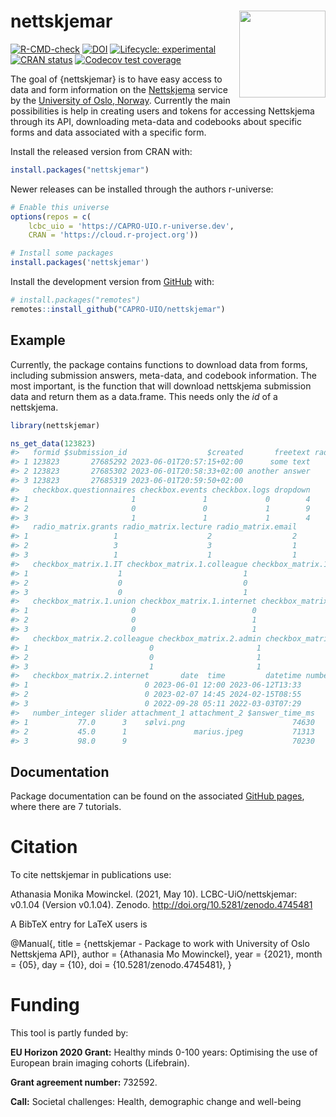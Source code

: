
<!-- README.md is generated from README.Rmd. Please edit that file -->

# nettskjemar <img src='man/figures/logo.png' align="right" height="138.5" />

<!-- badges: start -->

[![R-CMD-check](https://github.com/capro-uio/nettskjemar/actions/workflows/R-CMD-check.yaml/badge.svg)](https://github.com/capro-uio/nettskjemar/actions/workflows/R-CMD-check.yaml)
[![DOI](https://zenodo.org/badge/206264675.svg)](https://zenodo.org/badge/latestdoi/206264675)
[![Lifecycle:
experimental](https://img.shields.io/badge/lifecycle-experimental-orange.svg)](https://lifecycle.r-lib.org/articles/stages.html)
[![CRAN
status](https://www.r-pkg.org/badges/version/nettskjemar)](https://CRAN.R-project.org/package=nettskjemar)
[![Codecov test
coverage](https://codecov.io/gh/capro-uio/nettskjemar/graph/badge.svg)](https://app.codecov.io/gh/capro-uio/nettskjemar)
<!-- badges: end -->

The goal of {nettskjemar} is to have easy access to data and form
information on the [Nettskjema](https://nettskjema.no/) service by the
[University of Oslo, Norway](https://www.uio.no/english/). Currently the
main possibilities is help in creating users and tokens for accessing
Nettskjema through its API, downloading meta-data and codebooks about
specific forms and data associated with a specific form.

Install the released version from CRAN with:

``` r
install.packages("nettskjemar")
```

Newer releases can be installed through the authors r-universe:

``` r
# Enable this universe
options(repos = c(
    lcbc_uio = 'https://CAPRO-UIO.r-universe.dev',
    CRAN = 'https://cloud.r-project.org'))

# Install some packages
install.packages('nettskjemar')
```

Install the development version from [GitHub](https://github.com/) with:

``` r
# install.packages("remotes")
remotes::install_github("CAPRO-UIO/nettskjemar")
```

## Example

Currently, the package contains functions to download data from forms,
including submission answers, meta-data, and codebook information. The
most important, is the function that will download nettskjema submission
data and return them as a data.frame. This needs only the *id* of a
nettskjema.

``` r
library(nettskjemar)

ns_get_data(123823)
#>   formid $submission_id                  $created       freetext radio
#> 1 123823       27685292 2023-06-01T20:57:15+02:00      some text     1
#> 2 123823       27685302 2023-06-01T20:58:33+02:00 another answer    -1
#> 3 123823       27685319 2023-06-01T20:59:50+02:00                   -1
#>   checkbox.questionnaires checkbox.events checkbox.logs dropdown
#> 1                       1               1             0        4
#> 2                       0               0             1        9
#> 3                       1               1             1        4
#>   radio_matrix.grants radio_matrix.lecture radio_matrix.email
#> 1                   1                    2                  2
#> 2                   3                    3                  1
#> 3                   1                    1                  1
#>   checkbox_matrix.1.IT checkbox_matrix.1.colleague checkbox_matrix.1.admin
#> 1                    1                           1                       0
#> 2                    0                           0                       0
#> 3                    0                           1                       0
#>   checkbox_matrix.1.union checkbox_matrix.1.internet checkbox_matrix.2.IT
#> 1                       0                          0                    0
#> 2                       0                          1                    0
#> 3                       0                          1                    1
#>   checkbox_matrix.2.colleague checkbox_matrix.2.admin checkbox_matrix.2.union
#> 1                           0                       1                       0
#> 2                           0                       1                       1
#> 3                           1                       1                       1
#>   checkbox_matrix.2.internet       date  time         datetime number_decimal
#> 1                          0 2023-06-01 12:00 2023-06-12T13:33            4.5
#> 2                          0 2023-02-07 14:45 2024-02-15T08:55            2.2
#> 3                          0 2022-09-28 05:11 2022-03-03T07:29           10.0
#>   number_integer slider attachment_1 attachment_2 $answer_time_ms
#> 1           77.0      3    sølvi.png                        74630
#> 2           45.0      1               marius.jpeg           71313
#> 3           98.0      9                                     70230
```

## Documentation

Package documentation can be found on the associated [GitHub
pages](https://www.capro.dev/nettskjemar/), where there are 7 tutorials.

# Citation

To cite nettskjemar in publications use:

Athanasia Monika Mowinckel. (2021, May 10). LCBC-UiO/nettskjemar:
v0.1.04 (Version v0.1.04). Zenodo.
<http://doi.org/10.5281/zenodo.4745481>

A BibTeX entry for LaTeX users is

@Manual{, title = {nettskjemar - Package to work with University of Oslo
Nettskjema API}, author = {Athanasia Mo Mowinckel}, year = {2021}, month
= {05}, day = {10}, doi = {10.5281/zenodo.4745481}, }

# Funding

This tool is partly funded by:

**EU Horizon 2020 Grant:** Healthy minds 0-100 years: Optimising the use
of European brain imaging cohorts (Lifebrain).

**Grant agreement number:** 732592.

**Call:** Societal challenges: Health, demographic change and well-being
